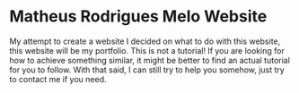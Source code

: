 # Matheus Rodrigues Melo Website
My attempt to create a website
I decided on what to do with this website, this website will be my portfolio.
This is not a tutorial! If you are looking for how to achieve something similar, it might be better to find an actual tutorial for you to follow. With that said, I can still try to help you somehow, just try to contact me if you need.
